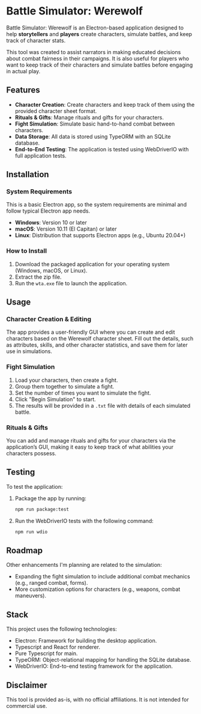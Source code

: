 # Battle Simulator: Werewolf

Battle Simulator: Werewolf is an Electron-based application designed to help **storytellers** and **players** create characters, simulate battles, and keep track of character stats.

This tool was created to assist narrators in making educated decisions about combat fairness in their campaigns. It is also useful for players who want to keep track of their characters and simulate battles before engaging in actual play.

## Features

- **Character Creation**: Create characters and keep track of them using the provided character sheet format.
- **Rituals & Gifts**: Manage rituals and gifts for your characters.
- **Fight Simulation**: Simulate basic hand-to-hand combat between characters.
- **Data Storage**: All data is stored using TypeORM with an SQLite database.
- **End-to-End Testing**: The application is tested using WebDriverIO with full application tests.

## Installation

### System Requirements

This is a basic Electron app, so the system requirements are minimal and follow typical Electron app needs.

- **Windows**: Version 10 or later
- **macOS**: Version 10.11 (El Capitan) or later
- **Linux**: Distribution that supports Electron apps (e.g., Ubuntu 20.04+)

### How to Install

1. Download the packaged application for your operating system (Windows, macOS, or Linux).
2. Extract the zip file.
3. Run the `wta.exe` file to launch the application.

## Usage

### Character Creation & Editing

The app provides a user-friendly GUI where you can create and edit characters based on the Werewolf character sheet. Fill out the details, such as attributes, skills, and other character statistics, and save them for later use in simulations.

### Fight Simulation

1. Load your characters, then create a fight.
2. Group them together to simulate a fight.
3. Set the number of times you want to simulate the fight.
4. Click "Begin Simulation" to start.
5. The results will be provided in a `.txt` file with details of each simulated battle.

### Rituals & Gifts

You can add and manage rituals and gifts for your characters via the application’s GUI, making it easy to keep track of what abilities your characters possess.

## Testing

To test the application:

1. Package the app by running:
   ```bash
   npm run package:test
   ```
2. Run the WebDriverIO tests with the following command:
   ```bash
   npm run wdio
   ```

## Roadmap

Other enhancements I'm planning are related to the simulation:

- Expanding the fight simulation to include additional combat mechanics (e.g., ranged combat, forms).
- More customization options for characters (e.g., weapons, combat maneuvers).

## Stack

This project uses the following technologies:

- Electron: Framework for building the desktop application.
- Typescript and React for renderer.
- Pure Typescript for main.
- TypeORM: Object-relational mapping for handling the SQLite database.
- WebDriverIO: End-to-end testing framework for the application.

## Disclaimer

This tool is provided as-is, with no official affiliations. It is not intended for commercial use.
